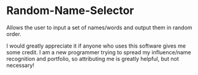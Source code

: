 # Random-Name-Selector
Allows the user to input a set of names/words and output them in random order.

I would greatly appreciate it if anyone who uses this software gives me some credit.  I am a new programmer
trying to spread my influence/name recognition and portfolio, so attributing me is greatly helpful, but not necessary!
